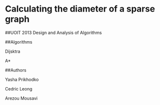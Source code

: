 # Calculating the diameter of a sparse graph

##UOIT 2013 Design and Analysis of Algorithms

##Algorithms 
<p>Dijsktra</p>
<p>A*</p>

##Authors

  Yasha Prikhodko
  
  Cedric Leong
  
  Arezou Mousavi
